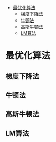 <!-- TOC -->

- [最优化算法](#最优化算法)
    - [梯度下降法](#梯度下降法)
    - [牛顿法](#牛顿法)
    - [高斯牛顿法](#高斯牛顿法)
    - [LM算法](#lm算法)

<!-- /TOC -->

# 最优化算法

## 梯度下降法

## 牛顿法

## 高斯牛顿法

## LM算法
